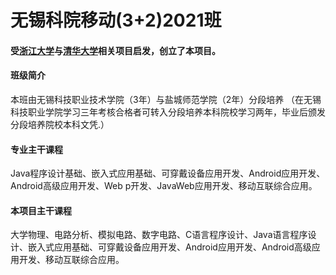 # 无锡科院移动(3+2)2021班

#### 受[浙江大学](https://github.com/QSCTech/zju-icicles)与[清华大学](https://github.com/PKUanonym/REKCARC-TSC-UHT)相关项目启发，创立了本项目。

#### 班级简介
本班由无锡科技职业技术学院（3年）与盐城师范学院（2年）分段培养
（在无锡科技职业学院学习三年考核合格者可转入分段培养本科院校学习两年，毕业后颁发分段培养院校本科文凭.）


#### 专业主干课程

 Java程序设计基础、嵌入式应用基础、可穿戴设备应用开发、Android应用开发、 Android高级应用开发、Web p开发、JavaWeb应用开发、移动互联综合应用。

#### 本项目主干课程

大学物理、电路分析、模拟电路、数字电路、C语言程序设计、Java语言程序设计、嵌入式应用基础、可穿戴设备应用开发、Android应用开发、Android高级应用开发、移动互联综合应用。
